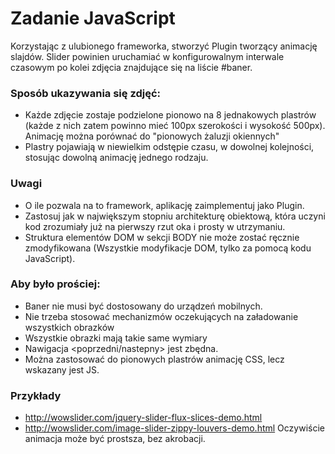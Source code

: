 # Zadanie JavaScript
Korzystając z ulubionego frameworka, stworzyć Plugin tworzący animację slajdów.
Slider powinien uruchamiać w konfigurowalnym interwale czasowym po kolei zdjęcia znajdujące
się na liście #baner.

### Sposób ukazywania się zdjęć:
- Każde zdjęcie zostaje podzielone pionowo na 8 jednakowych plastrów (każde z nich zatem
powinno mieć 100px szerokości i wysokość 500px). Animację można porównać do "pionowych 
żaluzji okiennych"
- Plastry pojawiają w niewielkim odstępie czasu, w dowolnej kolejności, 
stosując dowolną animację jednego rodzaju.

### Uwagi
- O ile pozwala na to framework, aplikację zaimplementuj jako Plugin.
- Zastosuj jak w największym stopniu architekturę obiektową, która uczyni kod zrozumiały
już na pierwszy rzut oka i prosty w utrzymaniu.
- Struktura elementów DOM w sekcji BODY nie może zostać ręcznie zmodyfikowana (Wszystkie
modyfikacje DOM, tylko za pomocą kodu JavaScript).

### Aby było prościej:
- Baner nie musi być dostosowany do urządzeń mobilnych.
- Nie trzeba stosować mechanizmów oczekujących na załadowanie wszystkich obrazków 
- Wszystkie obrazki mają takie same wymiary
- Nawigacja <poprzedni/nastepny> jest zbędna.
- Można zastosować do pionowych plastrów animację CSS, lecz wskazany jest JS.

### Przykłady
- http://wowslider.com/jquery-slider-flux-slices-demo.html
- http://wowslider.com/image-slider-zippy-louvers-demo.html
Oczywiście animacja może być prostsza, bez akrobacji.
